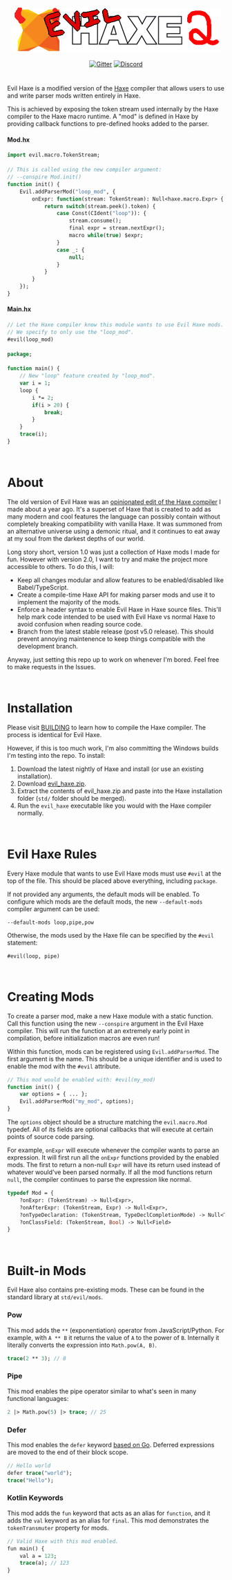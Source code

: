 <p align="center">
	<a href="https://haxe.org/" title="haxe.org"><img src="extra/images/Readme.png" /></a>
</p>

<p align="center">
	<a href="https://gitter.im/HaxeFoundation/haxe?utm_source=badge&amp;utm_medium=badge&amp;utm_campaign=pr-badge"><img src="https://badges.gitter.im/Join%20Chat.svg" alt="Gitter"></a>
	<a href="https://discordapp.com/invite/0uEuWH3spjck73Lo"><img src="https://img.shields.io/discord/162395145352904705.svg?logo=discord" alt="Discord"></a>
</p>

#

Evil Haxe is a modified version of the [Haxe](https://github.com/HaxeFoundation/haxe) compiler that allows users to use and write parser mods written entirely in Haxe.

This is achieved by exposing the token stream used internally by the Haxe compiler to the Haxe macro runtime. A "mod" is defined in Haxe by providing callback functions to pre-defined hooks added to the parser.

#### Mod.hx
```haxe
import evil.macro.TokenStream;

// This is called using the new compiler argument:
// --conspire Mod.init()
function init() {
    Evil.addParserMod("loop_mod", {
        onExpr: function(stream: TokenStream): Null<haxe.macro.Expr> {
            return switch(stream.peek().token) {
                case Const(CIdent("loop")): {
                    stream.consume();
                    final expr = stream.nextExpr();
                    macro while(true) $expr;
                }
                case _: {
                    null;
                }
            }
        }
    });
}
```
#### Main.hx
```haxe
// Let the Haxe compiler know this module wants to use Evil Haxe mods.
// We specify to only use the "loop_mod".
#evil(loop_mod)

package;

function main() {
    // New "loop" feature created by "loop_mod".
    var i = 1;
    loop {
        i *= 2;
        if(i > 20) {
            break;
        }
    }
    trace(i);
}
```

&nbsp;
&nbsp;
&nbsp;

# About

The old version of Evil Haxe was an [opinionated edit of the Haxe compiler](https://github.com/SumRndmDde/evil-haxe) I made about a year ago. It's a superset of Haxe that is created to add as many modern and cool features the language can possibly contain without completely breaking compatibility with vanilla Haxe. It was summoned from an alternative universe using a demonic ritual, and it continues to eat away at my soul from the darkest depths of our world.

Long story short, version 1.0 was just a collection of Haxe mods I made for fun. However with version 2.0, I want to try and make the project more accessible to others. To do this, I will:
* Keep all changes modular and allow features to be enabled/disabled like Babel/TypeScript.
* Create a compile-time Haxe API for making parser mods and use it to implement the majority of the mods.
* Enforce a header syntax to enable Evil Haxe in Haxe source files. This'll help mark code intended to be used with Evil Haxe vs normal Haxe to avoid confusion when reading source code.
* Branch from the latest stable release (post v5.0 release). This should prevent annoying maintenence to keep things compatible with the development branch.

Anyway, just setting this repo up to work on whenever I'm bored. Feel free to make requests in the Issues.

&nbsp;
&nbsp;
&nbsp;

# Installation
Please visit [BUILDING](https://github.com/HaxeFoundation/haxe/blob/development/extra/BUILDING.md) to learn how to compile the Haxe compiler. The process is identical for Evil Haxe.

However, if this is too much work, I'm also committing the Windows builds I'm testing into the repo. To install:
1) Download the latest nightly of Haxe and install (or use an existing installation).
2) Download [evil_haxe.zip](evil_haxe.zip).
3) Extract the contents of evil_haxe.zip and paste into the Haxe installation folder (`std/` folder should be merged).
4) Run the `evil_haxe` executable like you would with the Haxe compiler normally.

&nbsp;
&nbsp;
&nbsp;

# Evil Haxe Rules
Every Haxe module that wants to use Evil Haxe mods must use `#evil` at the top of the file. This should be placed above everything, including `package`.

If not provided any arguments, the default mods will be enabled. To configure which mods are the default mods, the new `--default-mods` compiler argument can be used:
```
--default-mods loop,pipe,pow
```
Otherwise, the mods used by the Haxe file can be specified by the `#evil` statement:
```
#evil(loop, pipe)
```

&nbsp;
&nbsp;
&nbsp;

# Creating Mods
To create a parser mod, make a new Haxe module with a static function. Call this function using the new `--conspire` argument in the Evil Haxe compiler. This will run the function at an extremely early point in compilation, before initialization macros are even run!

Within this function, mods can be registered using `Evil.addParserMod`. The first argument is the name. This should be a unique identifier and is used to enable the mod with the `#evil` attribute.
```haxe
// This mod would be enabled with: #evil(my_mod)
function init() {
    var options = { ... };
    Evil.addParserMod("my_mod", options);
}
```
The `options` object should be a structure matching the `evil.macro.Mod` typedef. All of its fields are optional callbacks that will execute at certain points of source code parsing.

For example, `onExpr` will execute whenever the compiler wants to parse an expression. It will first run all the `onExpr` functions provided by the enabled mods. The first to return a non-null `Expr` will have its return used instead of whatever would've been parsed normally. If all the mod functions return `null`, the compiler continues to parse the expression like normal.
```haxe
typedef Mod = {
    ?onExpr: (TokenStream) -> Null<Expr>,
    ?onAfterExpr: (TokenStream, Expr) -> Null<Expr>,
    ?onTypeDeclaration: (TokenStream, TypeDeclCompletionMode) -> Null<TypeDefinition>,
    ?onClassField: (TokenStream, Bool) -> Null<Field>
}
```

&nbsp;
&nbsp;
&nbsp;

# Built-in Mods
Evil Haxe also contains pre-existing mods. These can be found in the standard library at `std/evil/mods`.

### Pow
This mod adds the `**` (exponentiation) operator from JavaScript/Python. For example, with `A ** B` it returns the value of `A` to the power of `B`. Internally it literally converts the expression into `Math.pow(A, B)`.
```haxe
trace(2 ** 3); // 8
```

### Pipe
This mod enables the pipe operator similar to what's seen in many functional languages:
```haxe
2 |> Math.pow(5) |> trace; // 25
```

### Defer
This mod enables the `defer` keyword [based on Go](https://go.dev/tour/flowcontrol/12).
Deferred expressions are moved to the end of their block scope.
```haxe
// Hello world
defer trace("world");
trace("Hello");
```

### Kotlin Keywords
This mod adds the `fun` keyword that acts as an alias for `function`, and it adds the `val` keyword as an alias for `final`. This mod demonstrates the `tokenTransmuter` property for mods.
```haxe
// Valid Haxe with this mod enabled.
fun main() {
    val a = 123;
    trace(a); // 123
}
```
